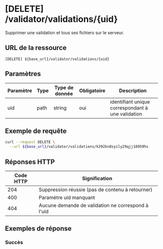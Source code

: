 # [DELETE] /validator/validations/{uid} <!-- {docsify-ignore-all} -->

Supprimer une validation et tous ses fichiers sur le serveur.

## URL de la ressource

`[DELETE] ${base_url}/validator/validations/{uid}`

## Paramètres

| Paramètre | Type | Type de donnée | Obligatoire | Description                                       |
| --------- | ---- | -------------- | ----------- | ------------------------------------------------- |
| uid       | path | string         | oui         | identifiant unique correspondant à une validation |

## Exemple de requête

```bash
curl --request DELETE \
  --url ${base_url}/validator/validations/k392kn8syily29qjj18959hs
```

## Réponses HTTP

| Code HTTP | Signification                                      |
| --------- | -------------------------------------------------- |
| 204       | Suppression réussie (pas de contenu à retourner)   |
| 400       | Paramètre uid manquant                             |
| 404       | Aucune demande de validation ne correspond à l'uid |

## Exemples de réponse

### Succès

```

```
